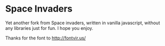 # Space Invaders

 Yet another fork from Space invaders, written in vanilla javascript, without any libraries just for fun. I hope you enjoy.

 Thanks for the font to http://fontvir.us/